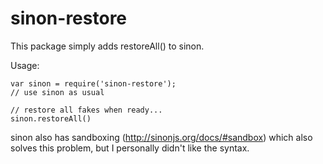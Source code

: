 sinon-restore
=============

This package simply adds restoreAll() to sinon.

Usage:
```
var sinon = require('sinon-restore');
// use sinon as usual

// restore all fakes when ready...
sinon.restoreAll()
```

sinon also has sandboxing (http://sinonjs.org/docs/#sandbox) 
which also solves this problem, but I personally didn't like 
the syntax.


